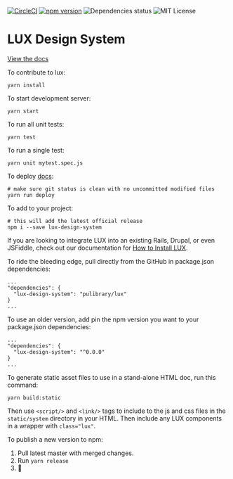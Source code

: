 [![CircleCI](https://circleci.com/gh/pulibrary/lux.svg?style=svg)](https://circleci.com/gh/pulibrary/lux) [![npm version](https://badge.fury.io/js/lux-design-system.svg)](https://badge.fury.io/js/lux-design-system) ![Dependencies status](https://david-dm.org/pulibrary/lux.svg) ![MIT License](https://img.shields.io/badge/license-MIT-blue.svg)

# LUX Design System

[View the docs](https://pulibrary.github.io/lux/docs/#!/Getting%20Started)

To contribute to lux:

```
yarn install
```

To start development server:

```
yarn start
```

To run all unit tests:

```
yarn test
```

To run a single test:

```
yarn unit mytest.spec.js
```

To deploy [docs](https://pulibrary.github.io/lux/docs/#!/Getting%20Started):

```
# make sure git status is clean with no uncommitted modified files
yarn run deploy
```

To add to your project:

```
# this will add the latest official release
npm i --save lux-design-system
```

If you are looking to integrate LUX into an existing Rails, Drupal, or even JSFiddle, check out
our documentation for [How to Install LUX](https://pulibrary.github.io/lux/docs/#!/Installing%20LUX).

To ride the bleeding edge, pull directly from the GitHub in package.json dependencies:

```
...
"dependencies": {
  "lux-design-system": "pulibrary/lux"
}
...
```

To use an older version, add pin the npm version you want to your package.json dependencies:

```
...
"dependencies": {
  "lux-design-system": "^0.0.0"
}
...
```

To generate static asset files to use in a stand-alone HTML doc, run this command:

```
yarn build:static
```

Then use `<script/>` and `<link/>` tags to include to the js and css files in the `static/system` directory in your HTML. Then include any LUX components in a wrapper with `class="lux"`.

To publish a new version to npm:

1.  Pull latest master with merged changes.
2.  Run `yarn release`
3.  :tada:
